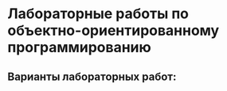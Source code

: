# Лабораторные работы по объектно-ориентированному программированию
## Варианты лабораторных работ:
